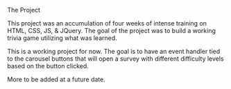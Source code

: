 
The Project

This project was an accumulation of four weeks of intense training on HTML, CSS, JS, & JQuery. The goal of the project was to build a working trivia game utilizing what was learned. 

This is a working project for now. The goal is to have an event handler tied to the carousel buttons that will open a survey with different difficulty levels based on the button clicked. 

More to be added at a future date. 
